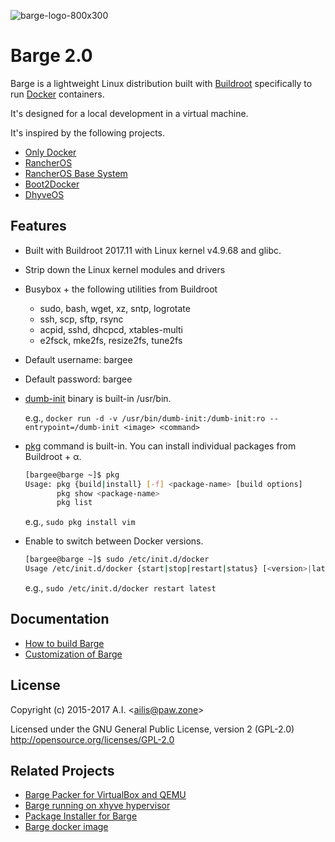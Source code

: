 ![barge-logo-800x300](https://cloud.githubusercontent.com/assets/10327896/18331486/2ffa9ec0-7514-11e6-9e2a-be3d69a092bc.png)

# Barge 2.0

Barge is a lightweight Linux distribution built with [Buildroot](http://buildroot.uclibc.org/) specifically to run [Docker](https://www.docker.com/) containers.

It's designed for a local development in a virtual machine.

It's inspired by the following projects.

- [Only Docker](https://github.com/ibuildthecloud/only-docker)
- [RancherOS](https://github.com/rancherio/os)
- [RancherOS Base System](https://github.com/rancher/os-base)
- [Boot2Docker](https://github.com/boot2docker/boot2docker)
- [DhyveOS](https://github.com/nlf/dhyve-os)

## Features

- Built with Buildroot 2017.11 with Linux kernel v4.9.68 and glibc.
- Strip down the Linux kernel modules and drivers
- Busybox + the following utilities from Buildroot
	- sudo, bash, wget, xz, sntp, logrotate
	- ssh, scp, sftp, rsync
	- acpid, sshd, dhcpcd, xtables-multi
	- e2fsck, mke2fs, resize2fs, tune2fs
- Default username: bargee
- Default password: bargee
- [dumb-init](https://github.com/Yelp/dumb-init) binary is built-in /usr/bin.

	e.g., `docker run -d -v /usr/bin/dumb-init:/dumb-init:ro --entrypoint=/dumb-init <image> <command>`

- [pkg](https://github.com/bargees/barge-pkg) command is built-in. You can install individual packages from Buildroot + &alpha;.

	```bash
	[bargee@barge ~]$ pkg
	Usage: pkg {build|install} [-f] <package-name> [build options]
	       pkg show <package-name>
	       pkg list
	```

	e.g., `sudo pkg install vim`

- Enable to switch between Docker versions.

	```bash
	[bargee@barge ~]$ sudo /etc/init.d/docker
	Usage /etc/init.d/docker {start|stop|restart|status} [<version>|latest|default]
	```

	e.g., `sudo /etc/init.d/docker restart latest`

## Documentation

- [How to build Barge](./docs/build.md)
- [Customization of Barge](./docs/customization.md)

## License

Copyright (c) 2015-2017 A.I. &lt;ailis@paw.zone&gt;

Licensed under the GNU General Public License, version 2 (GPL-2.0)  
http://opensource.org/licenses/GPL-2.0

## Related Projects

- [Barge Packer for VirtualBox and QEMU](https://github.com/bargees/barge-packer)
- [Barge running on xhyve hypervisor](https://github.com/bargees/barge-xhyve)
- [Package Installer for Barge](https://github.com/bargees/barge-pkg)
- [Barge docker image](https://github.com/bargees/barge-docker-image)
